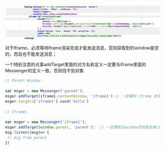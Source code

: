 ![](/assets/前端/.png)

对于Iframe，必须等待Iframe渲染完成才能发送消息，否则获取到的window是空的，而且也不能发送消息；

一个特别注意的点事addTarget里面的对方名称定义一定要与iframe里面的Messenger的定义一致，否则找不到对象

```js
// Parent Window

var msger = new Messenger('parent');
msger.addTarget(iframe1.contentWindow, 'iframe1') // 一定要和 iframe 的名称(如iframe1)一致
msger.targets['iframe1'].send('hello')

// Iframe1

var msger = new Messenger('iframe1'); 
msger.addTarget(window.parent, 'parent');  // 一定要和父window的信使名称(如parent)一致
msg.listen((msg)=> {
 // msg from parent
})
```



